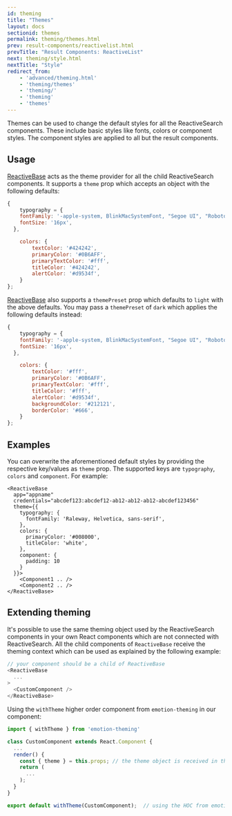 ```yaml
---
id: theming
title: "Themes"
layout: docs
sectionid: themes
permalink: theming/themes.html
prev: result-components/reactivelist.html
prevTitle: "Result Components: ReactiveList"
next: theming/style.html
nextTitle: "Style"
redirect_from:
    - 'advanced/theming.html'
    - 'theming/themes'
    - 'theming/'
    - 'theming'
    - 'themes'
---
```


Themes can be used to change the default styles for all the ReactiveSearch components. These include basic styles like fonts, colors or component styles. The component styles are applied to all but the result components.

## Usage

[ReactiveBase](/getting-started/reactivebase.html) acts as the theme provider for all the child ReactiveSearch components. It supports a `theme` prop which accepts an object with the following defaults:

```js
{
	typography = {
    fontFamily: '-apple-system, BlinkMacSystemFont, "Segoe UI", "Roboto", "Noto Sans", "Ubuntu", "Droid Sans", "Helvetica Neue", sans-serif',
    fontSize: '16px',
  },

	colors: {
		textColor: '#424242',
		primaryColor: '#0B6AFF',
		primaryTextColor: '#fff',
		titleColor: '#424242',
		alertColor: '#d9534f',
	}
};
```

[ReactiveBase](/getting-started/reactivebase.html) also supports a `themePreset` prop which defaults to `light` with the above defaults. You may pass a `themePreset` of `dark` which applies the following defaults instead:

```js
{
	typography = {
    fontFamily: '-apple-system, BlinkMacSystemFont, "Segoe UI", "Roboto", "Noto Sans", "Ubuntu", "Droid Sans", "Helvetica Neue", sans-serif',
    fontSize: '16px',
  },

	colors: {
		textColor: '#fff',
		primaryColor: '#0B6AFF',
		primaryTextColor: '#fff',
		titleColor: '#fff',
		alertColor: '#d9534f',
		backgroundColor: '#212121',
		borderColor: '#666',
	}
};
```

## Examples

You can overwrite the aforementioned default styles by providing the respective key/values as `theme` prop. The supported keys are `typography`, `colors` and `component`. For example:

```js{4-15}
<ReactiveBase
  app="appname"
  credentials="abcdef123:abcdef12-ab12-ab12-ab12-abcdef123456"
  theme={{
    typography: {
      fontFamily: 'Raleway, Helvetica, sans-serif',
    },
    colors: {
      primaryColor: '#008000',
      titleColor: 'white',
    },
    component: {
      padding: 10
    }
  }}>
    <Component1 .. />
    <Component2 .. />
</ReactiveBase>
```

## Extending theming

It's possible to use the same theming object used by the ReactiveSearch components in your own React components which are not connected with ReactiveSearch. All the child components of `ReactiveBase` receive the theming context which can be used as explained by the following example:

```js
// your component should be a child of ReactiveBase
<ReactiveBase
  ...
>
  <CustomComponent />
</ReactiveBase>
```

Using the `withTheme` higher order component from `emotion-theming` in our component:

```js
import { withTheme } from 'emotion-theming'

class CustomComponent extends React.Component {
  ...
  render() {
    const { theme } = this.props; // the theme object is received in the props
    return (
      ...
    );
  }
}

export default withTheme(CustomComponent);  // using the HOC from emotion-theming
```
